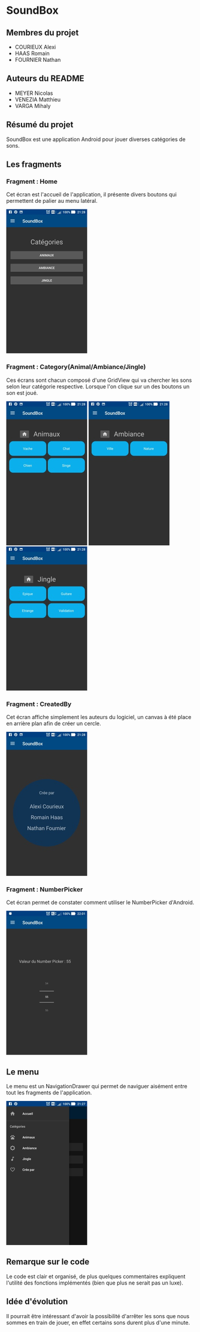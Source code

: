 # SoundBox

## Membres du projet
  * COURIEUX Alexi
  * HAAS Romain
  * FOURNIER Nathan
  
## Auteurs du README
  * MEYER Nicolas
  * VENEZIA Matthieu 
  * VARGA Mihaly
  
 ## Résumé du projet
 SoundBox est une application Android pour jouer diverses catégories de sons.
 
 ## Les fragments
 
 ### Fragment : Home
 Cet écran est l'accueil de l'application, il présente divers boutons qui permettent de palier au menu latéral.
 
 ![HomeFragment Image](https://raw.githubusercontent.com/AlexiGhost/LPDAM_Android_SoundBox/master/screenshots/Screenshot_20181118-212815.jpg)
 
 ### Fragment : Category(Animal/Ambiance/Jingle)
 Ces écrans sont chacun composé d'une GridView qui va chercher les sons selon leur catégorie respective.
 Lorsque l'on clique sur un des boutons un son est joué.
 
 ![AnimalFragment Image](https://raw.githubusercontent.com/AlexiGhost/LPDAM_Android_SoundBox/master/screenshots/Screenshot_20181118-212806.jpg)
 ![AmbianceFragment Image](https://raw.githubusercontent.com/AlexiGhost/LPDAM_Android_SoundBox/master/screenshots/Screenshot_20181118-212817.jpg)
 ![JingleFragment Image](https://raw.githubusercontent.com/AlexiGhost/LPDAM_Android_SoundBox/master/screenshots/Screenshot_20181118-212820.jpg)
 
 ### Fragment : CreatedBy
 Cet écran affiche simplement les auteurs du logiciel, un canvas à été place en arrière plan afin de créer un cercle.
 
 ![CreatedBy Image](https://raw.githubusercontent.com/AlexiGhost/LPDAM_Android_SoundBox/master/screenshots/Screenshot_20181118-212802.jpg)
 
 ### Fragment : NumberPicker
 Cet écran permet de constater comment utiliser le NumberPicker d'Android.
 
 ![NumberPicker Image](https://raw.githubusercontent.com/AlexiGhost/LPDAM_Android_SoundBox/master/screenshots/Screenshot_20181118-220110.jpg)
 
 ## Le menu
 Le menu est un NavigationDrawer qui permet de naviguer aisément entre tout les fragments de l'application.
 
 ![Menu Image](https://raw.githubusercontent.com/AlexiGhost/LPDAM_Android_SoundBox/master/screenshots/Screenshot_20181118-212758.jpg)
 
 ## Remarque sur le code
 Le code est clair et organisé, de plus quelques commentaires expliquent l'utilité des fonctions implémentés
 (bien que plus ne serait pas un luxe).
 
 ## Idée d'évolution
 Il pourrait être intéressant d'avoir la possibilité d'arrêter les sons que nous sommes en train de jouer, en effet certains sons durent plus d'une minute.
